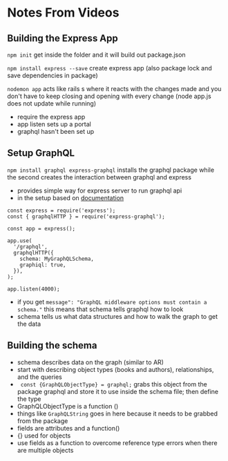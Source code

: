 # Notes From Videos

## Building the Express App
`npm init` get inside the folder and it will build out package.json

`npm install express --save` create express app (also package lock and save dependencies in package)

`nodemon app` acts like rails s where it reacts with the changes made and you don't have to keep closing and opening with every change (node app.js does not update while running)

- require the express app
- app listen sets up a portal
- graphql hasn't been set up

## Setup GraphQL
`npm install graphql express-graphql` installs the graphql package while the second creates the interaction between graphql and express

- provides simple way for express server to run graphql api
- in the setup based on [documentation](https://www.npmjs.com/package/express-graphql#simple-setup)

```
const express = require('express');
const { graphqlHTTP } = require('express-graphql');
 
const app = express();
 
app.use(
  '/graphql',
  graphqlHTTP({
    schema: MyGraphQLSchema,
    graphiql: true,
  }),
);
 
app.listen(4000);
```

- if you get `message": "GraphQL middleware options must contain a schema."` this means that schema tells graphql how to look
- schema tells us what data structures and how to walk the graph to get the data

## Building the schema
- schema describes data on the graph (similar to AR)
- start with describing object types (books and authors), relationships, and the queries
- `
const {GraphQLObjectType} = graphql;` grabs this object from the package graphql and store it to use inside the schema file; then define the type
- GraphQLObjectType is a function ()
- things like `GraphQLString` goes in here because it needs to be grabbed from the package
- fields are attributes and a function()
- {} used for objects
- use fields as a function to overcome reference type errors when there are multiple objects
